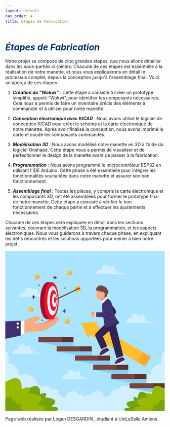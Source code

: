 ```yaml
---
layout: default
nav_order: 4
title: Étapes de Fabrication
---
```


# <span style="color:#003366">_Étapes de Fabrication_</span>

Notre projet se compose de cinq grandes étapes, que nous allons détailler dans les sous-parties ci-jointes. Chacune de ces étapes est essentielle à la réalisation de notre manette, et nous vous expliquerons en détail le processus complet, depuis la conception jusqu'à l'assemblage final. Voici un aperçu de ces étapes :

1. _**Création du "Wokwi"**_ : Cette étape a consisté à créer un prototype simplifié, appelé "Wokwi", pour identifier les composants nécessaires. Cela nous a permis de faire un inventaire précis des éléments à commander et à utiliser pour notre manette.

2. _**Conception électronique avec KICAD**_ : Nous avons utilisé le logiciel de conception KICAD pour créer le schéma et la carte électronique de notre manette. Après avoir finalisé la conception, nous avons imprimé la carte et soudé les composants commandés.

3. _**Modélisation 3D**_ : Nous avons modélisé notre manette en 3D à l'aide du logiciel Onshape. Cette étape nous a permis de visualiser et de perfectionner le design de la manette avant de passer à la fabrication.

4. _**Programmation**_ : Nous avons programmé le microcontrôleur ESP32 en utilisant l'IDE Arduino. Cette phase a été essentielle pour intégrer les fonctionnalités souhaitées dans notre manette et assurer son bon fonctionnement.

5. _**Assemblage final**_ : Toutes les pièces, y compris la carte électronique et les composants 3D, ont été assemblées pour former le prototype final de notre manette. Cette étape a consisté à vérifier le bon fonctionnement de chaque partie et à effectuer les ajustements nécessaires.

Chacune de ces étapes sera expliquée en détail dans les sections suivantes, couvrant la modélisation 3D, la programmation, et les aspects électroniques. Nous vous guiderons à travers chaque phase, en expliquant les défis rencontrés et les solutions apportées pour mener à bien notre projet.

![Illustration etapes](images/image12.png)


Page web réalisée par Logan DESGARDIN , étudiant à UniLaSalle Amiens.
